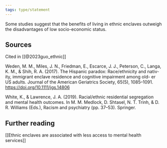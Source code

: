 ```yaml
---
tags: type/statement
---
```

Some studies suggest that the benefits of living in ethnic enclaves outweigh the disadvantages of low socio-economic status.

## Sources
Cited in [[@2023guo_ethnic]]

Weden, M. M., Miles, J. N., Friedman, E., Escarce, J. J., Peterson, C., Langa, K.
M., & Shih, R. A. (2017). The Hispanic paradox: Race/ethnicity and nativ-
ity, immigrant enclave residence and cognitive impairment among old-
er US adults. Journal of the American Geriatrics Society, 65(5), 1085–1091.
https://doi.org/10.1111/jgs.14806

White, K., & Lawrence, J. A. (2019). Racial/ethnic residential segregation
and mental health outcomes. In M. M. Medlock, D. Shtasel, N. T. Trinh, &
D. R. Williams (Eds.), Racism and psychiatry (pp. 37–53). Springer.

## Further reading
[[Ethnic enclaves are associated with less access to mental health services]]